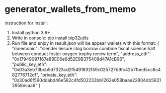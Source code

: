 # generator_wallets_from_memo
instruction for install:
  1. Install python 3.9+
  2. Write in console: pip install bip32utils
  3. Run file and enjoy
in result.json will be appear wallets with this format: 
{
        "mnemonic": "slender leisure clog borrow combine fiscal science half between conduct foster oxygen trophy renew term",
        "address_eth": "0x17949097167e89E06e6d52E9B375408d47A1cB96",
        "public_key_eth": "0x03a3eb73bcb5d7323cd2f5491632f59c025727b9fc42b7fbed5cc8c482776712df",
        "private_key_eth": "0x30ad6f590ddabd46e582c4fd502233bb1262e058baae22804db59312658ecaa6"
    }
